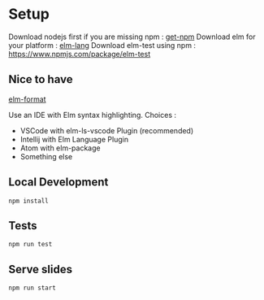 # Setup

Download nodejs first if you are missing npm : [get-npm](https://www.npmjs.com/get-npm)
Download elm for your platform : [elm-lang](https://guide.elm-lang.org/install.html)
Download elm-test using npm : https://www.npmjs.com/package/elm-test

## Nice to have

[elm-format](https://www.npmjs.com/package/elm-format)

Use an IDE with Elm syntax highlighting. Choices :

- VSCode with elm-ls-vscode Plugin (recommended)
- Intellij with Elm Language Plugin
- Atom with elm-package
- Something else

## Local Development

    npm install

## Tests

    npm run test

## Serve slides

    npm run start
